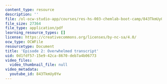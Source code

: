 ```yaml
---
content_type: resource
description: ''
file: /ol-ocw-studio-app/courses/res-hs-003-chemlab-boot-camp/843TkmUy0Yw_transcript.pdf
file_size: 27364
file_type: application/pdf
learning_resource_types: []
license: https://creativecommons.org/licenses/by-nc-sa/4.0/
ocw_type: OCWFile
resourcetype: Document
title: 'Episode 2: Overwhelmed transcript'
uid: 0d1fdf57-15e9-42ca-8670-deb7a4b06773
video_files:
  video_thumbnail_file: null
video_metadata:
  youtube_id: 843TkmUy0Yw
---
```

